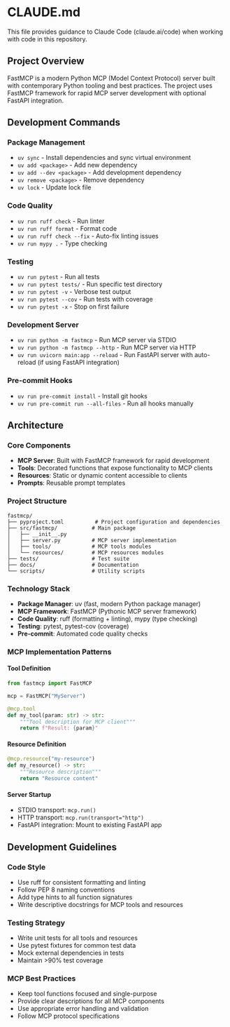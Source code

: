 # CLAUDE.md

This file provides guidance to Claude Code (claude.ai/code) when working with code in this repository.

## Project Overview

FastMCP is a modern Python MCP (Model Context Protocol) server built with contemporary Python tooling and best practices. The project uses FastMCP framework for rapid MCP server development with optional FastAPI integration.

## Development Commands

### Package Management
- `uv sync` - Install dependencies and sync virtual environment
- `uv add <package>` - Add new dependency
- `uv add --dev <package>` - Add development dependency
- `uv remove <package>` - Remove dependency
- `uv lock` - Update lock file

### Code Quality
- `uv run ruff check` - Run linter
- `uv run ruff format` - Format code
- `uv run ruff check --fix` - Auto-fix linting issues
- `uv run mypy .` - Type checking

### Testing
- `uv run pytest` - Run all tests
- `uv run pytest tests/` - Run specific test directory
- `uv run pytest -v` - Verbose test output
- `uv run pytest --cov` - Run tests with coverage
- `uv run pytest -x` - Stop on first failure

### Development Server
- `uv run python -m fastmcp` - Run MCP server via STDIO
- `uv run python -m fastmcp --http` - Run MCP server via HTTP
- `uv run uvicorn main:app --reload` - Run FastAPI server with auto-reload (if using FastAPI integration)

### Pre-commit Hooks
- `uv run pre-commit install` - Install git hooks
- `uv run pre-commit run --all-files` - Run all hooks manually

## Architecture

### Core Components
- **MCP Server**: Built with FastMCP framework for rapid development
- **Tools**: Decorated functions that expose functionality to MCP clients
- **Resources**: Static or dynamic content accessible to clients
- **Prompts**: Reusable prompt templates

### Project Structure
```
fastmcp/
├── pyproject.toml          # Project configuration and dependencies
├── src/fastmcp/           # Main package
│   ├── __init__.py
│   ├── server.py          # MCP server implementation
│   ├── tools/             # MCP tools modules
│   └── resources/         # MCP resources modules
├── tests/                 # Test suite
├── docs/                  # Documentation
└── scripts/               # Utility scripts
```

### Technology Stack
- **Package Manager**: uv (fast, modern Python package manager)
- **MCP Framework**: FastMCP (Pythonic MCP server framework)
- **Code Quality**: ruff (formatting + linting), mypy (type checking)
- **Testing**: pytest, pytest-cov (coverage)
- **Pre-commit**: Automated code quality checks

### MCP Implementation Patterns

#### Tool Definition
```python
from fastmcp import FastMCP

mcp = FastMCP("MyServer")

@mcp.tool
def my_tool(param: str) -> str:
    """Tool description for MCP client"""
    return f"Result: {param}"
```

#### Resource Definition
```python
@mcp.resource("my-resource")
def my_resource() -> str:
    """Resource description"""
    return "Resource content"
```

#### Server Startup
- STDIO transport: `mcp.run()`
- HTTP transport: `mcp.run(transport="http")`
- FastAPI integration: Mount to existing FastAPI app

## Development Guidelines

### Code Style
- Use ruff for consistent formatting and linting
- Follow PEP 8 naming conventions
- Add type hints to all function signatures
- Write descriptive docstrings for MCP tools and resources

### Testing Strategy
- Write unit tests for all tools and resources
- Use pytest fixtures for common test data
- Mock external dependencies in tests
- Maintain >90% test coverage

### MCP Best Practices
- Keep tool functions focused and single-purpose
- Provide clear descriptions for all MCP components
- Use appropriate error handling and validation
- Follow MCP protocol specifications